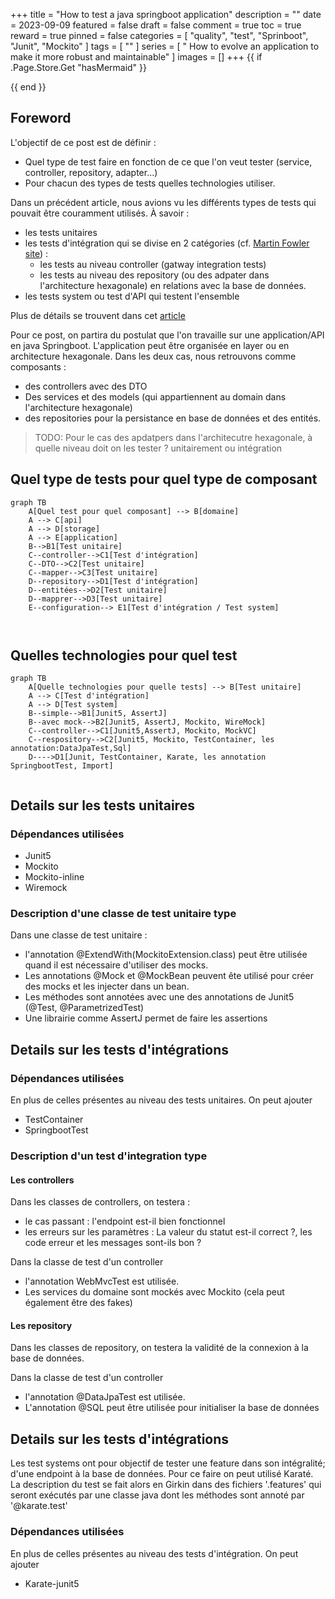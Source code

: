 +++
title = "How to test a java springboot application"
description = ""
date = 2023-09-09
featured = false
draft = false
comment = true
toc = true
reward = true
pinned = false
categories = [
"quality", "test", "Sprinboot", "Junit", "Mockito"
]
tags = [
""
]
series = [
" How to evolve an application to make it more robust and maintainable"
]
images = []
+++
{{ if .Page.Store.Get "hasMermaid" }}
  <script type="module">
    import mermaid from 'https://cdn.jsdelivr.net/npm/mermaid/dist/mermaid.esm.min.mjs';
    mermaid.initialize({ startOnLoad: true });
  </script>
{{ end }}

## Foreword

L'objectif de ce post est de définir :
- Quel type de test faire en fonction de ce que l'on veut tester (service, controller, repository, adapter...)
- Pour chacun des types de tests quelles technologies utiliser.


Dans un précédent article, nous avions vu les différents types de tests qui pouvait être couramment utilisés. 
À savoir :
- les tests unitaires
- les tests d'intégration qui se divise en 2 catégories (cf. [Martin Fowler site](https://martinfowler.com/articles/microservice-testing/#testing-integration-diagram)) : 
  - les tests  au niveau controller (gatway integration tests)
  - les tests au niveau des repository (ou des adpater dans l'architecture hexagonale) en relations avec la base de données.
- les tests system ou test d'API qui testent l'ensemble


Plus de détails se trouvent dans cet [article](../../how-to-evolve-application-tests)


Pour ce post, on partira du postulat que l'on travaille sur une application/API en java Springboot. 
L'application peut être organisée en layer ou en architecture hexagonale. Dans les deux cas, nous retrouvons comme composants :

- des controllers avec des DTO
- Des services et des models (qui appartiennent au domain dans l'architecture hexagonale)
- des repositories pour la persistance en base de données et des entités.

>TODO: Pour le cas des apdatpers dans l'architecutre hexagonale, à quelle niveau doit on les tester ? unitairement ou intégration

## Quel type de tests pour quel type de composant

```mermaid
graph TB
    A[Quel test pour quel composant] --> B[domaine]
    A --> C[api]
    A --> D[storage]
    A --> E[application]
    B-->B1[Test unitaire]
    C--controller-->C1[Test d'intégration]
    C--DTO-->C2[Test unitaire]
    C--mapper-->C3[Test unitaire]
    D--repository-->D1[Test d'intégration]
    D--entitées-->D2[Test unitaire]
    D--mapprer-->D3[Test unitaire]
    E--configuration--> E1[Test d'intégration / Test system]

    

```

## Quelles technologies pour quel test

```mermaid
graph TB
    A[Quelle technologies pour quelle tests] --> B[Test unitaire]
    A --> C[Test d'intégration]
    A --> D[Test system]
    B--simple-->B1[Junit5, AssertJ]
    B--avec mock-->B2[Junit5, AssertJ, Mockito, WireMock]
    C--controller-->C1[Junit5,AssertJ, Mockito, MockVC]
    C--respository-->C2[Junit5, Mockito, TestContainer, les annotation:DataJpaTest,Sql]
    D---->D1[Junit, TestContainer, Karate, les annotation SpringbootTest, Import]
    

```


## Details sur les tests unitaires

### Dépendances utilisées

- Junit5
- Mockito
- Mockito-inline
- Wiremock

### Description d'une classe de test unitaire type

Dans une classe de test unitaire :

- l'annotation @ExtendWith(MockitoExtension.class) peut être utilisée quand il est nécessaire d'utiliser des mocks.
- Les annotations @Mock et @MockBean peuvent ête utilisé pour créer des mocks et les injecter dans un bean.
- Les méthodes sont annotées avec une des annotations de Junit5 (@Test, @ParametrizedTest)
- Une librairie comme AssertJ permet de faire les assertions


## Details sur les tests d'intégrations

### Dépendances utilisées
En plus de celles présentes au niveau des tests unitaires. On peut ajouter

- TestContainer
- SpringbootTest


### Description d'un test d'integration type
#### Les controllers
Dans les classes de controllers, on testera :
- le cas passant : l'endpoint est-il bien fonctionnel
- les erreurs sur les paramètres : La valeur du statut est-il correct ?, les code erreur et les messages sont-ils bon ?

Dans la classe de test d'un controller 

- l'annotation WebMvcTest est utilisée.
- Les services du domaine sont mockés avec Mockito (cela peut également être des fakes)


#### Les repository
Dans les classes de repository, on testera la validité de la connexion à la base de données.

Dans la classe de test d'un controller

- l'annotation @DataJpaTest est utilisée.
- L'annotation @SQL peut être utilisée pour initialiser la base de données


## Details sur les tests d'intégrations


Les test systems ont pour objectif de tester une feature dans son intégralité; d'une endpoint à la base de données.
Pour ce faire on peut utilisé Karaté. La description du test se fait alors en Girkin dans des fichiers '.features' qui seront 
exécutés par une classe java dont les méthodes sont annoté par '@karate.test'

### Dépendances utilisées
En plus de celles présentes au niveau des tests d'intégration. On peut ajouter

- Karate-junit5
